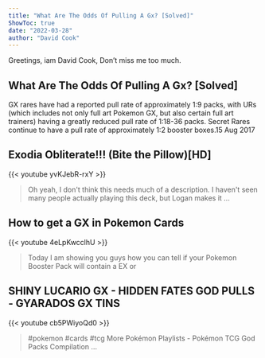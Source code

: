 ```yaml
---
title: "What Are The Odds Of Pulling A Gx? [Solved]"
ShowToc: true 
date: "2022-03-28"
author: "David Cook" 
---
```


Greetings, iam David Cook, Don’t miss me too much.
## What Are The Odds Of Pulling A Gx? [Solved]
GX rares have had a reported pull rate of approximately 1:9 packs, with URs (which includes not only full art Pokemon GX, but also certain full art trainers) having a greatly reduced pull rate of 1:18-36 packs. Secret Rares continue to have a pull rate of approximately 1:2 booster boxes.15 Aug 2017

## Exodia Obliterate!!! (Bite the Pillow)[HD]
{{< youtube yvKJebR-rxY >}}
>Oh yeah, I don't think this needs much of a description. I haven't seen many people actually playing this deck, but Logan makes it ...

## How to get a GX in Pokemon Cards
{{< youtube 4eLpKwcclhU >}}
>Today I am showing you guys how you can tell if your Pokemon Booster Pack will contain a EX or 

## SHINY LUCARIO GX - HIDDEN FATES GOD PULLS - GYARADOS GX TINS
{{< youtube cb5PWiyoQd0 >}}
>#pokemon #cards #tcg More Pokémon Playlists - Pokémon TCG God Packs Compilation ...

